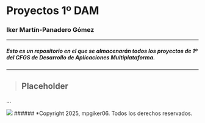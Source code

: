 # Proyectos 1º DAM
### Iker Martín-Panadero Gómez
---
##### *Esto es un repositorio en el que se almacenarán todos los proyectos de 1º del CFGS de Desarrollo de Aplicaciones Multiplataforma.*
---
> ## Placeholder
...

<img src="https://encrypted-tbn0.gstatic.com/images?q=tbn:ANd9GcTABp_WfqgoTilM-BQymiPtBfkc679QzH_gLA&s">
###### *Copyright 2025, mpgiker06. Todos los derechos reservados.
